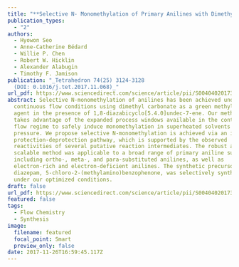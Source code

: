 ```yaml
---
title: "**Selective N- Monomethylation of Primary Anilines with Dimethyl Carbonate in Continuous Flow**"
publication_types:
  - "2"
authors:
  - Hyowon Seo
  - Anne-Catherine Bédard
  - Willie P. Chen
  - Robert W. Hicklin
  - Alexander Alabugin
  - Timothy F. Jamison
publication: "_Tetrahedron 74(25) 3124-3128
  (DOI: 0.1016/j.tet.2017.11.068)_"
url_pdf: https://www.sciencedirect.com/science/article/pii/S0040402017312346?via%3Dihub
abstract: Selective N-monomethylation of anilines has been achieved under
  continuous flow conditions using dimethyl carbonate as a green methylating
  agent in the presence of 1,8-diazabicyclo[5.4.0]undec-7-ene. Our methodology
  takes advantage of the expanded process windows available in the continuous
  flow regime to safely induce monomethylation in superheated solvents at high
  pressure. We propose selective N-monomethylation is achieved via an in situ
  protection-deprotection pathway, which is supported by the observed
  reactivities of several putative reaction intermediates. The robust and
  scalable method was applicable to a broad range of primary aniline substrates
  including ortho-, meta-, and para-substituted anilines, as well as
  electron-rich and electron-deficient anilines. The synthetic precursor of
  diazepam, 5-chloro-2-(methylamino)benzophenone, was selectively synthesized
  under our optimized conditions.
draft: false
url_pdf: https://www.sciencedirect.com/science/article/pii/S0040402017312346?via%3Dihubg
featured: false
tags:
  - Flow Chemistry
  - Synthesis
image:
  filename: featured
  focal_point: Smart
  preview_only: false
date: 2017-11-26T16:59:45.117Z
---
```

